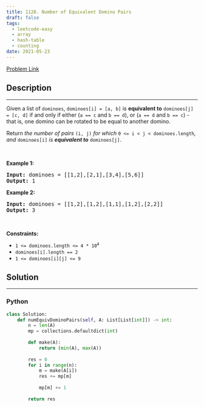 ```yaml
---
title: 1128. Number of Equivalent Domino Pairs
draft: false
tags: 
  - leetcode-easy
  - array
  - hash-table
  - counting
date: 2021-05-23
---
```


[Problem Link](https://leetcode.com/problems/number-of-equivalent-domino-pairs/)

## Description

---
<p>Given a list of <code>dominoes</code>, <code>dominoes[i] = [a, b]</code> is <strong>equivalent to</strong> <code>dominoes[j] = [c, d]</code> if and only if either (<code>a == c</code> and <code>b == d</code>), or (<code>a == d</code> and <code>b == c</code>) - that is, one domino can be rotated to be equal to another domino.</p>

<p>Return <em>the number of pairs </em><code>(i, j)</code><em> for which </em><code>0 &lt;= i &lt; j &lt; dominoes.length</code><em>, and </em><code>dominoes[i]</code><em> is <strong>equivalent to</strong> </em><code>dominoes[j]</code>.</p>

<p>&nbsp;</p>
<p><strong class="example">Example 1:</strong></p>

<pre>
<strong>Input:</strong> dominoes = [[1,2],[2,1],[3,4],[5,6]]
<strong>Output:</strong> 1
</pre>

<p><strong class="example">Example 2:</strong></p>

<pre>
<strong>Input:</strong> dominoes = [[1,2],[1,2],[1,1],[1,2],[2,2]]
<strong>Output:</strong> 3
</pre>

<p>&nbsp;</p>
<p><strong>Constraints:</strong></p>

<ul>
	<li><code>1 &lt;= dominoes.length &lt;= 4 * 10<sup>4</sup></code></li>
	<li><code>dominoes[i].length == 2</code></li>
	<li><code>1 &lt;= dominoes[i][j] &lt;= 9</code></li>
</ul>


## Solution

---
### Python
``` py title='number-of-equivalent-domino-pairs'
class Solution:
    def numEquivDominoPairs(self, A: List[List[int]]) -> int:
        n = len(A)
        mp = collections.defaultdict(int)
        
        def make(A):
            return (min(A), max(A))
        
        res = 0
        for i in range(n):
            m = make(A[i])
            res += mp[m]
            
            mp[m] += 1
        
        return res
```

